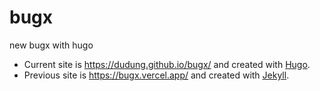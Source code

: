 # bugx
new bugx with hugo

+ Current site is <https://dudung.github.io/bugx/> and created with [Hugo](https://gohugo.io/).
+ Previous site is <https://bugx.vercel.app/> and created with [Jekyll](https://jekyllrb.com/).
